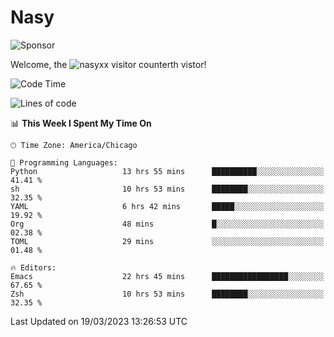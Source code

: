 # Nasy

<!--
<p align="center">
<img height="200" src="https://github-readme-stats.vercel.app/api?username=nasyxx&count_private=true&show_icons=true&theme=dracula&include_all_commits=true"/>
<img height="200" src="https://github-readme-stats.vercel.app/api/top-langs/?username=nasyxx&theme=dracula&hide=html,jupyter+notebook&count_private=true&show_icons=true"/>
</p>

  
----------------
-->

![Sponsor](https://img.shields.io/static/v1.svg?label=Sponsor&message=%E2%9D%A4&logo=GitHub&style=flat&color=pink)
 
Welcome, the ![nasyxx visitor counter](https://count.getloli.com/get/@nasyxx?theme=rule34)th vistor!
 
<!--START_SECTION:waka-->
![Code Time](http://img.shields.io/badge/Code%20Time-3%2C287%20hrs%204%20mins-blue)

![Lines of code](https://img.shields.io/badge/From%20Hello%20World%20I%27ve%20Written-6.2%20million%20lines%20of%20code-blue)

📊 **This Week I Spent My Time On** 

```text
🕑︎ Time Zone: America/Chicago

💬 Programming Languages: 
Python                   13 hrs 55 mins      ██████████░░░░░░░░░░░░░░░   41.41 % 
sh                       10 hrs 53 mins      ████████░░░░░░░░░░░░░░░░░   32.35 % 
YAML                     6 hrs 42 mins       █████░░░░░░░░░░░░░░░░░░░░   19.92 % 
Org                      48 mins             █░░░░░░░░░░░░░░░░░░░░░░░░   02.38 % 
TOML                     29 mins             ░░░░░░░░░░░░░░░░░░░░░░░░░   01.48 % 

🔥 Editors: 
Emacs                    22 hrs 45 mins      █████████████████░░░░░░░░   67.65 % 
Zsh                      10 hrs 53 mins      ████████░░░░░░░░░░░░░░░░░   32.35 % 
```


 Last Updated on 19/03/2023 13:26:53 UTC
<!--END_SECTION:waka-->

<!-- ![visitors](https://visitor-badge.laobi.icu/badge?page_id=nasyxx.nasyxx) -->
